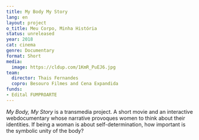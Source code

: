 ```yaml
---
title: My Body My Story
lang: en
layout: project
o_title: Meu Corpo, Minha História
status: unreleased
year: 2018
cat: cinema
genre: Documentary
format: Short
media:
  image: https://cldup.com/1KmR_PuEJ6.jpg
team:
  director: Thais Fernandes
  copro: Besouro Filmes and Cena Expandida
funds:
- Edital FUMPROARTE
---
```


_My Body, My Story_ is a transmedia project. A short movie and an interactive webdocumentary whose narrative provoques women to think about their identities. If being a woman is about self-determination, how important is the symbolic unity of the body?
